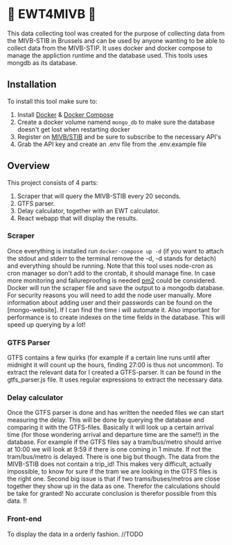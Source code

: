 # :tram: EWT4MIVB :bus:
This data collecting tool was created for the purpose of collecting data from the MIVB-STIB in Brussels and can be used by anyone wanting to be able to collect data from the MIVB-STIP. It uses docker and docker compose to manage the appliction runtime and the database used. This tools uses mongdb as its database.

## Installation

To install this tool make sure to:

1. Install [Docker](https://docs.docker.com/install/) & [Docker Compose](https://docs.docker.com/compose/install/)
2. Create a docker volume namend `mongo_db` to make sure the database doesn't get lost when restarting docker 
3. Register on [MIVB/STIB](https://opendata.stib-mivb.be/store/) and be sure to subscribe to the necessary API's
4. Grab the API key and create an .env file from the .env.example file

## Overview

This project consists of 4 parts:
1. Scraper that will query the MIVB-STIB every 20 seconds.
2. GTFS parser. 
3. Delay calculator, together with an EWT calculator.
4. React webapp that will display the results.

### Scraper

Once everything is installed run `docker-compose up -d` (if you want to attach the stdout and stderr to the terminal remove the -d, -d stands for detach) and everything should be running. Note that this tool uses node-cron as cron manager so don't add to the crontab, it should manage fine. In case more monitoring and failureproofing is needed [pm2](http://pm2.keymetrics.io/) could be considered. Docker will run the scraper file and save the output to a mongodb database. For security reasons you will need to add the node user manually. More information about adding user and their passwords can be found on the [mongo-website]. If I can find the time i will automate it. Also important for performance is to create indexes on the time fields in the database. This will speed up querying by a lot!

### GTFS Parser

GTFS contains a few quirks (for example if a certain line runs until after midnight it will count up the hours, finding 27:00 is thus not uncommon). To extract the relevant data for I created a GTFS-parser. It can be found in the gtfs_parser.js file. It uses regular expressions to extract the necessary data. 


### Delay calculator

Once the GTFS parser is done and has written the needed files we can start measuring the delay. This will be done by querying the database and comparing it with the GTFS-files. Basically it will look up a certain arrival time (for those wondering arrival and departure time are the same!!) in the database. For example if the GTFS files say a tram/bus/metro should arrive at 10:00 we will look at 9:59 if there is one coming in 1 minute. If not the tram/bus/metro is delayed. There is one big but though. The data from the MIVB-STIB does not contain a trip_id! This makes very difficult, actually impossible, to know for sure if the tram we are looking in the GTFS files is the right one. Second big issue is that if two trams/buses/metros are close together they show up in the data as one. Therefor the calculations should be take for granted! No accurate conclusion is therefor possible from this data. !!

### Front-end

To display the data in a orderly fashion.
//TODO

